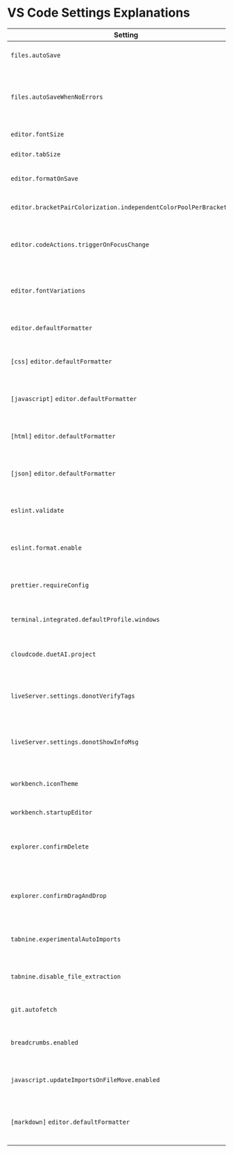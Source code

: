# VS Code Settings Explanations

| Setting                                                             | Explanation                                                                       |
| ------------------------------------------------------------------- | --------------------------------------------------------------------------------- |
| `files.autoSave`                                                    | 🔁 Auto-save when focus leaves the editor                                         |
| `files.autoSaveWhenNoErrors`                                        | 🧼 Only save automatically if there are no errors (disabled here for flexibility) |
| `editor.fontSize`                                                   | 🔠 Editor font settings                                                           |
| `editor.tabSize`                                                    | 🔠 Editor font settings                                                           |
| `editor.formatOnSave`                                               | 💾 Format file automatically when you save                                        |
| `editor.bracketPairColorization.independentColorPoolPerBracketType` | 🎨 Each bracket type gets its own color pool                                      |
| `editor.codeActions.triggerOnFocusChange`                           | 💡 Trigger code actions (like quick fixes) when the editor loses focus            |
| `editor.fontVariations`                                             | 🧬 Disables fancy variable-width fonts (keeps code clean and monospace)           |
| `editor.defaultFormatter`                                           | ✨ Prettier is the default formatter across the board                             |
| `[css]` `editor.defaultFormatter`                                   | 🎨 Use VS Code's built-in CSS formatter for CSS only                              |
| `[javascript]` `editor.defaultFormatter`                            | 🧹 Prettier formatting for JavaScript, HTML, JSON                                 |
| `[html]` `editor.defaultFormatter`                                  | 🧹 Prettier formatting for JavaScript, HTML, JSON                                 |
| `[json]` `editor.defaultFormatter`                                  | 🧹 Prettier formatting for JavaScript, HTML, JSON                                 |
| `eslint.validate`                                                   | ✅ ESLint config — checks JS/TS files and applies formatting if valid             |
| `eslint.format.enable`                                              | ✅ ESLint config — checks JS/TS files and applies formatting if valid             |
| `prettier.requireConfig`                                            | 💾 Allows Prettier to work even if no config file is present                      |
| `terminal.integrated.defaultProfile.windows`                        | 🖥️ Use Git Bash as the terminal in Windows                                        |
| `cloudcode.duetAI.project`                                          | 🤖 Google Cloud Code setting (you can ignore this for now)                        |
| `liveServer.settings.donotVerifyTags`                               | 🌐 Live Server: skip verifying malformed tags & hide info popups                  |
| `liveServer.settings.donotShowInfoMsg`                              | 🌐 Live Server: skip verifying malformed tags & hide info popups                  |
| `workbench.iconTheme`                                               | 🧩 Icon theme for file explorer (vscode-icons is great visually)                  |
| `workbench.startupEditor`                                           | 🆕 Open a blank file on launch                                                    |
| `explorer.confirmDelete`                                            | 🗑️ Disable confirmation dialogs when deleting or dragging files                   |
| `explorer.confirmDragAndDrop`                                       | 🗑️ Disable confirmation dialogs when deleting or dragging files                   |
| `tabnine.experimentalAutoImports`                                   | 🤖 Tabnine AI helper — allows experimental auto-imports                           |
| `tabnine.disable_file_extraction`                                   | 🤖 Tabnine AI helper — allows experimental auto-imports                           |
| `git.autofetch`                                                     | 🔁 Git: automatically fetch changes                                               |
| `breadcrumbs.enabled`                                               | 🧭 Show breadcrumb navigation above files                                         |
| `javascript.updateImportsOnFileMove.enabled`                        | 🔁 Auto-update imports when renaming/moving files                                 |
| `[markdown]` `editor.defaultFormatter`                              | Uses Markdown All in One as the default formatter for Markdown files              |
